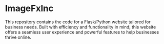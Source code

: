 # ImageFxInc
This repository contains the code for a Flask/Python website tailored for business needs. Built with efficiency and functionality in mind, this website offers a seamless user experience and powerful features to help businesses thrive online.
